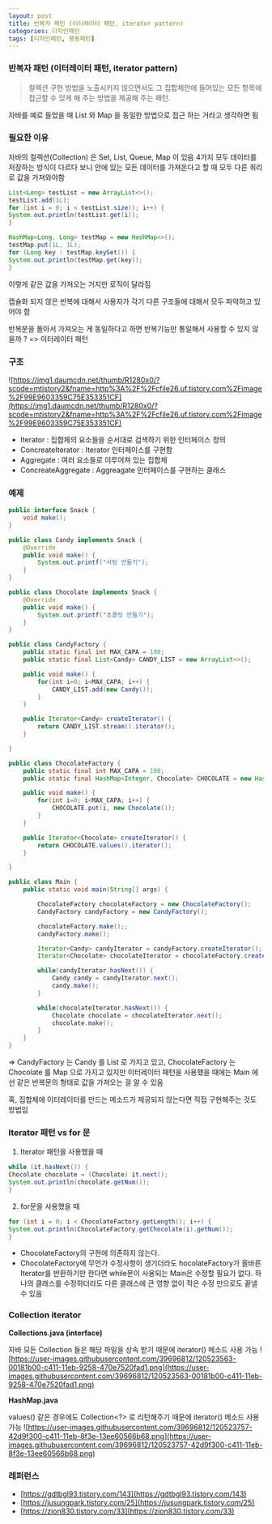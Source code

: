 ```yaml
---
layout: post
title: 반복자 패턴 (이터레이터 패턴, iterator pattern)
categories: 디자인패턴
tags: [디자인패턴, 행동패턴]
---
```

### 반복자 패턴 (이터레이터 패턴, iterator pattern)
> 컬렉션 구현 방법을 노출시키지 않으면서도 그 집합체안에 들어있는 모든 항목에 접근할 수 있게 해 주는 방법을 제공해 주는 패턴.

자바를 예로 들었을 때 List 와 Map 을 동일한 방법으로 접근 하는 거라고 생각하면 됨 

### 필요한 이유  
자바의 컬렉션(Collection) 은 Set, List, Queue, Map 이 있음
4가지 모두 데이터를 저장하는 방식이 다르다 보니 안에 있는 모든 데이터를 가져온다고 할 때 모두 다른 쿼리로 값을 가져와야함 
```JAVA
List<Long> testList = new ArrayList<>();
testList.add(1L);
for (int i = 0; i < testList.size(); i++) {
System.out.println(testList.get(i));
}

HashMap<Long, Long> testMap = new HashMap<>();
testMap.put(1L, 1L);
for (Long key : testMap.keySet()) {
System.out.println(testMap.get(key));
}
```
이렇게 같은 값을 가져오는 거지만 로직이 달라짐 

캡슐화 되지 않은 반복에 대해서 사용자가 각기 다른 구조들에 대해서 모두 파악하고 있어야 함 

반복문을 돌아서 가져오는 게 동일하다고 하면 반복기능만 통일해서 사용할 수 있지 않을까 ? => 이터레이터 패턴 

### 구조
![https://img1.daumcdn.net/thumb/R1280x0/?scode=mtistory2&fname=http%3A%2F%2Fcfile26.uf.tistory.com%2Fimage%2F99E9603359C75E353351CF](https://img1.daumcdn.net/thumb/R1280x0/?scode=mtistory2&fname=http%3A%2F%2Fcfile26.uf.tistory.com%2Fimage%2F99E9603359C75E353351CF)
- Iterator : 집합체의 요소들을 순서대로 검색하기 위한 인터페이스 정의
- ConcreateIterator : Iterator 인터페이스를 구현함
- Aggregate : 여러 요소들로 이루어져 있는 집합체
- ConcreateAggregate : Aggreagate 인터페이스를 구현하는 클래스

### 예제 
```JAVA
public interface Snack {
    void make();
}

public class Candy implements Snack {
    @Override
    public void make() {
        System.out.printf("사탕 만들기");
    }
}

public class Chocolate implements Snack {
    @Override
    public void make() {
        System.out.printf("초콜릿 만들기");
    }
}

public class CandyFactory {
    public static final int MAX_CAPA = 100;
    public static final List<Candy> CANDY_LIST = new ArrayList<>();

    public void make() {
        for(int i=0; i<MAX_CAPA; i++) {
            CANDY_LIST.add(new Candy());
        }
    }

    public Iterator<Candy> createIterator() {
        return CANDY_LIST.stream().iterator();
    }

}

public class ChocolateFactory {
    public static final int MAX_CAPA = 100;
    public static final HashMap<Integer, Chocolate> CHOCOLATE = new HashMap<>();

    public void make() {
        for(int i=0; i<MAX_CAPA; i++) {
            CHOCOLATE.put(i, new Chocolate());
        }
    }

    public Iterator<Chocolate> createIterator() {
        return CHOCOLATE.values().iterator();
    }

}

public class Main {
    public static void main(String[] args) {

        ChocolateFactory chocolateFactory = new ChocolateFactory();
        CandyFactory candyFactory = new CandyFactory();

        chocolateFactory.make();;
        candyFactory.make();

        Iterator<Candy> candyIterator = candyFactory.createIterator();
        Iterator<Chocolate> chocolateIterator = chocolateFactory.createIterator();

        while(candyIterator.hasNext()) {
            Candy candy = candyIterator.next();
            candy.make();
        }

        while(chocolateIterator.hasNext()) {
            Chocolate chocolate = chocolateIterator.next();
            chocolate.make();
        }
    }
}
```
=> CandyFactory 는 Candy 를 List 로 가지고 있고, ChocolateFactory 는 Chocolate 를 Map 으로 가지고 있지만 
이터레이터 패턴을 사용했을 때에는 Main 에선 같은 반복문의 형태로 값을 가져오는 걸 알 수 있음 

혹, 집합체에 이터레이터를 만드는 메소드가 제공되지 않는다면 직접 구현해주는 것도 방법임 

### Iterator 패턴 vs for 문 

1) Iterator 패턴을 사용했을 때
```JAVA
while (it.hasNext()) {
Chocolate chocolate = (Chocolate) it.next();
System.out.println(chocolate.getNum());
}
```

2) for문을 사용했을 때
```JAVA
for (int i = 0; i < ChocolateFactory.getLength(); i++) {
System.out.println(ChocolateFactory.getChocolate(i).getNum());
}
```

- ChocolateFactory의 구현에 의존하지 않는다.
- ChocolateFactory에 무언가 수정사항이 생기더라도 hocolateFactory가 올바른 Iterator를 반환하기만 한다면 while문이 사용되는 Main은 수정할 필요가 없다. 
  하나의 클래스를 수정하더라도 다른 클래스에 큰 영향 없이 작은 수정 만으로도 끝낼 수 있음

### Collection iterator
**Collections.java (interface)**

자바 모든 Collection 들은 해당 파일을 상속 받기 때문에 iterator() 메소드 사용 가능 
![https://user-images.githubusercontent.com/39696812/120523563-00181b00-c411-11eb-9258-470e7520fad1.png](https://user-images.githubusercontent.com/39696812/120523563-00181b00-c411-11eb-9258-470e7520fad1.png)

**HashMap.java**

values() 같은 경우에도 Collection<?> 로 리턴해주기 때문에 iterator() 메소드 사용 가능 
![https://user-images.githubusercontent.com/39696812/120523757-42d9f300-c411-11eb-8f3e-13ee60566b68.png](https://user-images.githubusercontent.com/39696812/120523757-42d9f300-c411-11eb-8f3e-13ee60566b68.png)


### 레퍼런스
- [https://gdtbgl93.tistory.com/143](https://gdtbgl93.tistory.com/143)
- [https://jusungpark.tistory.com/25](https://jusungpark.tistory.com/25)
- [https://zion830.tistory.com/33](https://zion830.tistory.com/33)
